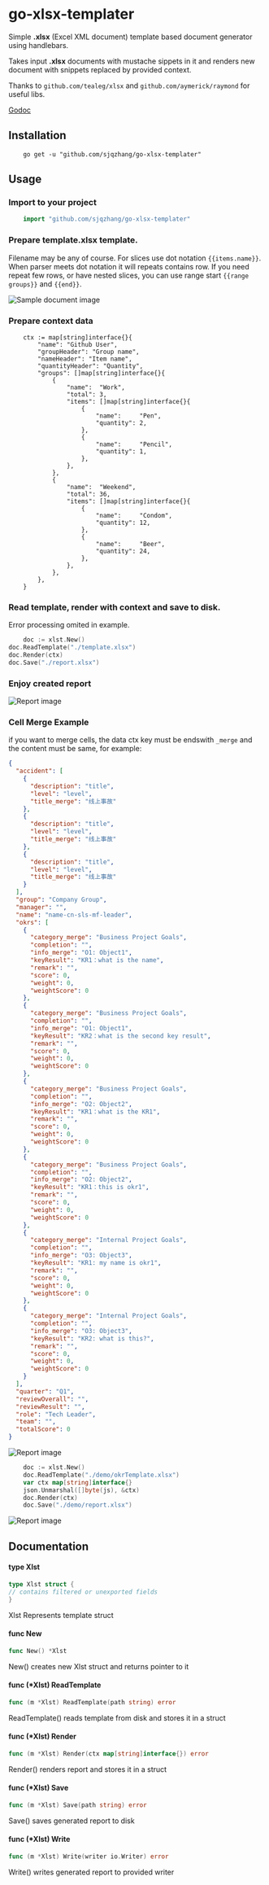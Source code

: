 # go-xlsx-templater

Simple **.xlsx** (Excel XML document) template based document generator using handlebars.

Takes input **.xlsx** documents with mustache sippets in it and renders new document with snippets replaced by provided
context.

Thanks to `github.com/tealeg/xlsx` and `github.com/aymerick/raymond` for useful libs.

[Godoc](https://godoc.org/github.com/sjqzhang/go-xlsx-templater)

## Installation

```
    go get -u "github.com/sjqzhang/go-xlsx-templater"
```

## Usage

### Import to your project

```go
    import "github.com/sjqzhang/go-xlsx-templater"
```

### Prepare **template.xlsx** template.

Filename may be any of course. For slices use dot notation `{{items.name}}`. When parser meets dot notation it will
repeats contains row. If you need repeat few rows, or have nested slices, you can use range start `{{range groups}}`
and `{{end}}`.

![Sample document image](images/template.png)

### Prepare context data

```
	ctx := map[string]interface{}{
		"name": "Github User",
		"groupHeader": "Group name",
		"nameHeader": "Item name",
		"quantityHeader": "Quantity",
		"groups": []map[string]interface{}{
			{
				"name":  "Work",
				"total": 3,
				"items": []map[string]interface{}{
					{
						"name":     "Pen",
						"quantity": 2,
					},
					{
						"name":     "Pencil",
						"quantity": 1,
					},
				},
			},
			{
				"name":  "Weekend",
				"total": 36,
				"items": []map[string]interface{}{
					{
						"name":     "Condom",
						"quantity": 12,
					},
					{
						"name":     "Beer",
						"quantity": 24,
					},
				},
			},
		},
	}
```

### Read template, render with context and save to disk.

Error processing omited in example.

```go
    doc := xlst.New()
doc.ReadTemplate("./template.xlsx")
doc.Render(ctx)
doc.Save("./report.xlsx")
```

### Enjoy created report

![Report image](images/report.png)

### Cell Merge Example

if you want to merge cells, the data ctx key must be endswith `_merge` and the content must be same, for example:

```json
{
  "accident": [
    {
      "description": "title",
      "level": "level",
      "title_merge": "线上事故"
    },
    {
      "description": "title",
      "level": "level",
      "title_merge": "线上事故"
    },
    {
      "description": "title",
      "level": "level",
      "title_merge": "线上事故"
    }
  ],
  "group": "Company Group",
  "manager": "",
  "name": "name-cn-sls-mf-leader",
  "okrs": [
    {
      "category_merge": "Business Project Goals",
      "completion": "",
      "info_merge": "O1: Object1",
      "keyResult": "KR1：what is the name",
      "remark": "",
      "score": 0,
      "weight": 0,
      "weightScore": 0
    },
    {
      "category_merge": "Business Project Goals",
      "completion": "",
      "info_merge": "O1: Object1",
      "keyResult": "KR2：what is the second key result",
      "remark": "",
      "score": 0,
      "weight": 0,
      "weightScore": 0
    },
    {
      "category_merge": "Business Project Goals",
      "completion": "",
      "info_merge": "O2: Object2",
      "keyResult": "KR1：what is the KR1",
      "remark": "",
      "score": 0,
      "weight": 0,
      "weightScore": 0
    },
    {
      "category_merge": "Business Project Goals",
      "completion": "",
      "info_merge": "O2: Object2",
      "keyResult": "KR1：this is okr1",
      "remark": "",
      "score": 0,
      "weight": 0,
      "weightScore": 0
    },
    {
      "category_merge": "Internal Project Goals",
      "completion": "",
      "info_merge": "O3: Object3",
      "keyResult": "KR1: my name is okr1",
      "remark": "",
      "score": 0,
      "weight": 0,
      "weightScore": 0
    },
    {
      "category_merge": "Internal Project Goals",
      "completion": "",
      "info_merge": "O3: Object3",
      "keyResult": "KR2: what is this?",
      "remark": "",
      "score": 0,
      "weight": 0,
      "weightScore": 0
    }
  ],
  "quarter": "Q1",
  "reviewOverall": "",
  "reviewResult": "",
  "role": "Tech Leader",
  "team": "",
  "totalScore": 0
}
```

![Report image](images/merge_template.png)

```go
    doc := xlst.New()
    doc.ReadTemplate("./demo/okrTemplate.xlsx")
    var ctx map[string]interface{}
    json.Unmarshal([]byte(js), &ctx)
    doc.Render(ctx)
    doc.Save("./demo/report.xlsx")
```

![Report image](images/merge_report.png)

## Documentation

#### type Xlst

```go
type Xlst struct {
// contains filtered or unexported fields
}
```

Xlst Represents template struct

#### func  New

```go
func New() *Xlst
```

New() creates new Xlst struct and returns pointer to it

#### func (*Xlst) ReadTemplate

```go
func (m *Xlst) ReadTemplate(path string) error
```

ReadTemplate() reads template from disk and stores it in a struct

#### func (*Xlst) Render

```go
func (m *Xlst) Render(ctx map[string]interface{}) error
```

Render() renders report and stores it in a struct

#### func (*Xlst) Save

```go
func (m *Xlst) Save(path string) error
```

Save() saves generated report to disk

#### func (*Xlst) Write

```go
func (m *Xlst) Write(writer io.Writer) error
```

Write() writes generated report to provided writer
